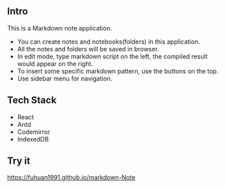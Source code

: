 
## Intro
This is a Markdown note application. 
- You can create notes and notebooks(folders) in this application.
- All the notes and folders will be saved in browser.
- In edit mode, type markdown script on the left, the compiled result would appear on the right.
- To insert some specific markdown pattern, use the buttons on the top.
- Use sidebar menu for navigation.


## Tech Stack
- React
- Antd
- Codemirror
- IndexedDB 


## Try it
https://fuhuan1991.github.io/markdown-Note
